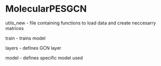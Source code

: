 # MolecularPESGCN
utils_new - file containing functions to load data and create neccesarry matrices

train - trains model

layers - defines GCN layer

model - defines specific model used
